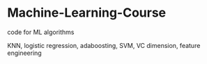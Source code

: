 # Machine-Learning-Course
code for ML algorithms

KNN, logistic regression, adaboosting, SVM, VC dimension, feature engineering
